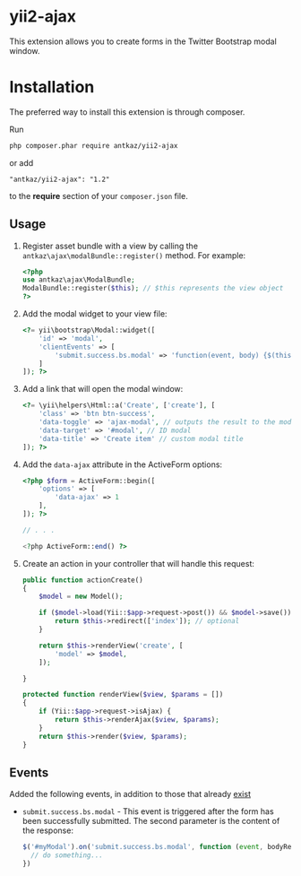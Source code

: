 # yii2-ajax

This extension allows you to create forms in the Twitter Bootstrap modal window.

# Installation

The preferred way to install this extension is through composer.

Run

```bash
php composer.phar require antkaz/yii2-ajax
```

or add

```
"antkaz/yii2-ajax": "1.2"
```

to the **require** section of your `composer.json` file.

## Usage

1. Register asset bundle with a view by calling the `antkaz\ajax\modalBundle::register()` method. For example:

    ```php
    <?php
    use antkaz\ajax\ModalBundle;
    ModalBundle::register($this); // $this represents the view object
    ?>
    ```
    
2. Аdd the modal widget to your view file:

    ```php
    <?= yii\bootstrap\Modal::widget([
        'id' => 'modal',
        'clientEvents' => [
            'submit.success.bs.modal' => 'function(event, body) {$(this).modal("hide")}'
        ]
    ]); ?>
    ```
    
3. Add a link that will open the modal window:
    
    ```php
    <?= \yii\helpers\Html::a('Create', ['create'], [
        'class' => 'btn btn-success',
        'data-toggle' => 'ajax-modal', // outputs the result to the modal window
        'data-target' => '#modal', // ID modal
        'data-title' => 'Create item' // custom modal title
    ]); ?>
    ```
    
4. Add the `data-ajax` attribute in the ActiveForm options:
    
    ```php
    <?php $form = ActiveForm::begin([
        'options' => [
            'data-ajax' => 1
        ],
    ]); ?>
    
    // . . .
    
    <?php ActiveForm::end() ?>
    ```
    
5. Create an action in your controller that will handle this request:
    
    ```php
    public function actionCreate()
    {
        $model = new Model();
    
        if ($model->load(Yii::$app->request->post()) && $model->save()) {
            return $this->redirect(['index']); // optional
        }
    
        return $this->renderView('create', [
            'model' => $model,
        ]);
    
    }
    
    protected function renderView($view, $params = [])
    {
        if (Yii::$app->request->isAjax) {
            return $this->renderAjax($view, $params);
        }
        return $this->render($view, $params);
    }
    ```
    
## Events

Added the following events, in addition to those that already [exist](https://getbootstrap.com/docs/3.3/javascript/#modals-events)

* `submit.success.bs.modal` - This event is triggered after the form has been successfully submitted. The second parameter is the content of the response:
    
    ```js
    $('#myModal').on('submit.success.bs.modal', function (event, bodyResponse) {
      // do something...
    })
    ```
